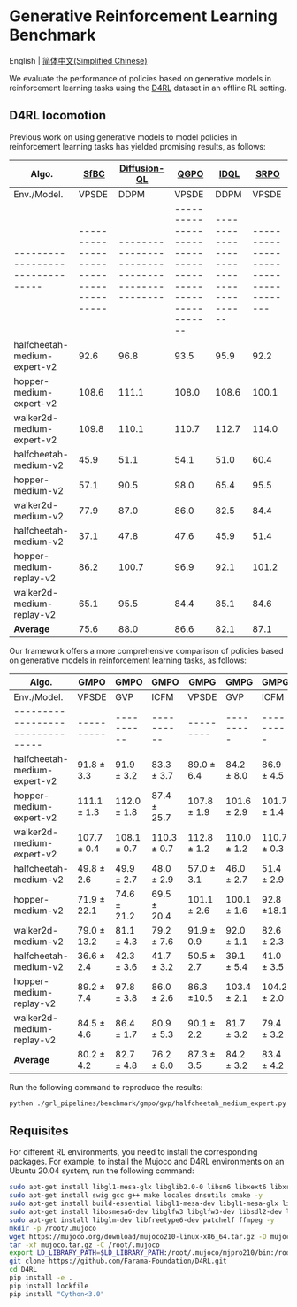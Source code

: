 # Generative Reinforcement Learning Benchmark

English | [简体中文(Simplified Chinese)](https://github.com/zjowowen/GenerativeRL_Preview/tree/main/grl_pipelines/benchmark/README.zh.md)

We evaluate the performance of policies based on generative models in reinforcement learning tasks using the [D4RL](https://arxiv.org/abs/2004.07219) dataset in an offline RL setting.

## D4RL locomotion

Previous work on using generative models to model policies in reinforcement learning tasks has yielded promising results, as follows:

| Algo.                           | [SfBC](https://arxiv.org/abs/2209.14548) |[Diffusion-QL](https://arxiv.org/abs/2208.06193)  |[QGPO](https://proceedings.mlr.press/v202/lu23d/lu23d.pdf) |[IDQL](https://arxiv.org/abs/2304.10573)|[SRPO](https://arxiv.org/abs/2310.07297)|
|-------------------------------- | ---------------------------------------- | -------------------------------------------------| --------------------------------------------------------- | -------------------------------------- | -------------------------------------- |
| Env./Model.                     | VPSDE                                    |  DDPM                                            | VPSDE                                                     |  DDPM                                  |  VPSDE                                 |
|-------------------------------- | ---------------------------------------- | ------------------------------------------------ | --------------------------------------------------------- | -------------------------------------- | -------------------------------------- |
| halfcheetah-medium-expert-v2    | 92.6                                     |  96.8                                            | 93.5                                                      |  95.9                                  |  92.2                                  |
| hopper-medium-expert-v2         | 108.6                                    |  111.1                                           | 108.0                                                     |  108.6                                 |  100.1                                 |
| walker2d-medium-expert-v2       | 109.8                                    |  110.1                                           | 110.7                                                     |  112.7                                 |  114.0                                 |
| halfcheetah-medium-v2           | 45.9                                     |  51.1                                            | 54.1                                                      |  51.0                                  |  60.4                                  |
| hopper-medium-v2                | 57.1                                     |  90.5                                            | 98.0                                                      |  65.4                                  |  95.5                                  |
| walker2d-medium-v2              | 77.9                                     |  87.0                                            | 86.0                                                      |  82.5                                  |  84.4                                  |
| halfcheetah-medium-v2           | 37.1                                     |  47.8                                            | 47.6                                                      |  45.9                                  |  51.4                                  |
| hopper-medium-replay-v2         | 86.2                                     |  100.7                                           | 96.9                                                      |  92.1                                  |  101.2                                 |
| walker2d-medium-replay-v2       | 65.1                                     |  95.5                                            | 84.4                                                      |  85.1                                  |  84.6                                  |
| **Average**                     | 75.6                                     |  88.0                                            | 86.6                                                      |  82.1                                  |  87.1                                  |

Our framework offers a more comprehensive comparison of policies based on generative models in reinforcement learning tasks, as follows:

| Algo.                           | GMPO       | GMPO       | GMPO       | GMPG      | GMPG      | GMPG      |
|-------------------------------- | ---------- | ---------- | ---------- | --------- | --------- | --------- |
| Env./Model.                     | VPSDE      |  GVP       | ICFM       |  VPSDE    |  GVP      | ICFM      |
|-------------------------------- | ---------- | ---------- | ---------- | --------- | --------- | --------- |
| halfcheetah-medium-expert-v2    | 91.8 ± 3.3 | 91.9 ± 3.2 | 83.3 ± 3.7 | 89.0 ± 6.4| 84.2 ± 8.0| 86.9 ± 4.5|
| hopper-medium-expert-v2         |111.1 ± 1.3 |112.0 ± 1.8 | 87.4 ± 25.7|107.8 ± 1.9|101.6 ± 2.9|101.7 ± 1.4|
| walker2d-medium-expert-v2       |107.7 ± 0.4 |108.1 ± 0.7 |110.3 ± 0.7 |112.8 ± 1.2|110.0 ± 1.2|110.7 ± 0.3|
| halfcheetah-medium-v2           | 49.8 ± 2.6 | 49.9 ± 2.7 | 48.0 ± 2.9 | 57.0 ± 3.1| 46.0 ± 2.7| 51.4 ± 2.9|
| hopper-medium-v2                | 71.9 ± 22.1| 74.6 ± 21.2| 69.5 ± 20.4|101.1 ± 2.6|100.1 ± 1.6| 92.8 ±18.1|
| walker2d-medium-v2              | 79.0 ± 13.2| 81.1 ± 4.3 | 79.2 ± 7.6 | 91.9 ± 0.9| 92.0 ± 1.1| 82.6 ± 2.3|
| halfcheetah-medium-v2           | 36.6 ± 2.4 | 42.3 ± 3.6 | 41.7 ± 3.2 | 50.5 ± 2.7| 39.1 ± 5.4| 41.0 ± 3.5|
| hopper-medium-replay-v2         | 89.2 ± 7.4 | 97.8 ± 3.8 | 86.0 ± 2.6 | 86.3 ±10.5|103.4 ± 2.1|104.2 ± 2.0|
| walker2d-medium-replay-v2       | 84.5 ± 4.6 | 86.4 ± 1.7 | 80.9 ± 5.3 | 90.1 ± 2.2| 81.7 ± 3.2| 79.4 ± 3.2|
| **Average**                     | 80.2 ± 4.2 | 82.7 ± 4.8 | 76.2 ± 8.0 | 87.3 ± 3.5| 84.2 ± 3.2| 83.4 ± 4.2|

Run the following command to reproduce the results:

```bash
python ./grl_pipelines/benchmark/gmpo/gvp/halfcheetah_medium_expert.py
```

## Requisites

For different RL environments, you need to install the corresponding packages. For example, to install the Mujoco and D4RL environments on an Ubuntu 20.04 system, run the following command:

```bash
sudo apt-get install libgl1-mesa-glx libglib2.0-0 libsm6 libxext6 libxrender-dev -y
sudo apt-get install swig gcc g++ make locales dnsutils cmake -y
sudo apt-get install build-essential libgl1-mesa-dev libgl1-mesa-glx libglew-dev -y
sudo apt-get install libosmesa6-dev libglfw3 libglfw3-dev libsdl2-dev libsdl2-image-dev -y
sudo apt-get install libglm-dev libfreetype6-dev patchelf ffmpeg -y
mkdir -p /root/.mujoco
wget https://mujoco.org/download/mujoco210-linux-x86_64.tar.gz -O mujoco.tar.gz
tar -xf mujoco.tar.gz -C /root/.mujoco
export LD_LIBRARY_PATH=$LD_LIBRARY_PATH:/root/.mujoco/mjpro210/bin:/root/.mujoco/mujoco210/bin
git clone https://github.com/Farama-Foundation/D4RL.git
cd D4RL
pip install -e .
pip install lockfile
pip install "Cython<3.0"
```
